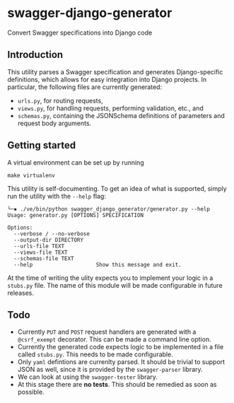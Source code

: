 # swagger-django-generator
Convert Swagger specifications into Django code

## Introduction
This utility parses a Swagger specification and generates Django-specific
definitions, which allows for easy integration into Django projects.
In particular, the following files are currently generated:
* `urls.py`, for routing requests,
* `views.py`, for handling requests, performing validation, etc., and
* `schemas.py`, containing the JSONSchema definitions of parameters and
  request body arguments.

## Getting started
A virtual environment can be set up by running
```
make virtualenv
```
This utility is self-documenting. To get an idea of what is supported, simply
run the utility with the `--help` flag:
```
└─▪ ./ve/bin/python swagger_django_generator/generator.py --help
Usage: generator.py [OPTIONS] SPECIFICATION

Options:
  --verbose / --no-verbose
  --output-dir DIRECTORY
  --urls-file TEXT
  --views-file TEXT
  --schemas-file TEXT
  --help                    Show this message and exit.
```

At the time of writing the ulity expects you to implement your logic in a `stubs.py` file.
The name of this module will be made configurable in future releases.

## Todo
* Currently `PUT` and `POST` request handlers are generated with a `@csrf_exempt` decorator.
This can be made a command line option.
* Currently the generated code expects logic to be implemented in a file called `stubs.py`. This needs to be made configurable.
* Only `yaml` defintions are currenlty parsed. It should be trivial to support JSON as well, since
it is provided by the `swagger-parser` library.
* We can look at using the `swagger-tester` library.
* At this stage there are **no tests**. This should be remedied as soon as possible.


